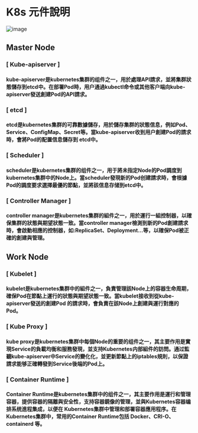 # K8s 元件說明
![image](https://user-images.githubusercontent.com/39659664/223376662-c5933a61-178e-42e6-aa49-99907c86ec92.png)
##  Master Node 
### [ Kube-apiserver ]
#### kube-apiserver是kubernetes集群的组件之一，用於處理API請求，並將集群狀態儲存到etcd中。在部署Pod時，用户通過kubectl命令或其他客户端向kube-apiserver發送創建Pod的API請求。
### [ etcd ]
#### etcd是kubernetes集群的可靠數據儲存，用於儲存集群的狀態信息，例如Pod、Service、ConfigMap、Secret等。當kube-apiserver收到用户創建Pod的請求時，會將Pod的配置信息儲存到 etcd中。
### [ Scheduler ]
#### scheduler是kubernetes集群的组件之一，用于將未指定Node的Pod調度到kubernetes集群中的Node上。當scheduler發現新的Pod创建請求時，會根據Pod的調度要求選擇最優的節點，並將該信息存储到etcd中。
### [ Controller Manager ]
#### controller manager是kubernetes集群的組件之一，用於運行一組控制器，以確保集群的狀態與期望狀態一致。當controller manager檢測到新的Pod創建請求時，會啟動相應的控制器，如:ReplicaSet、Deployment...等，以確保Pod被正確的創建與管理。
## Work Node
### [ Kubelet ]
#### kubelet是kubernetes集群中的組件之一，負責管理該Node上的容器生命周期，確保Pod在節點上運行的狀態與期望狀態一致。當kubelet接收到從kube-apiserver發送的創建Pod 的請求時，會負責在該Node上創建與運行對應的Pod。
### [ Kube Proxy ]
#### kube proxy是kubernetes集群中每個Node的重要的组件之一，其主要作用是實現Service的負載均衡和服務發現，並支持Kubernetes内部組件的訪問。通过監聽kube-apiserver中Service的變化化，並更新節點上的iptables規則，以保證請求能够正確轉發到Service後端的Pod上。
### [ Container Runtime ]
#### Container Runtime是kubernetes集群中的组件之一，其主要作用是運行和管理容器，提供容器的隔離與安全性，支持容器鏡像的管理，並與Kubernetes容器编排系统進程集成，以便在 Kubernetes集群中管理和部署容器應用程序。在Kubernetes集群中，常用的Container Runtime包括 Docker、CRI-O、containerd 等。
